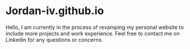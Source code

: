 # Jordan-iv.github.io

Hello, I am currently in the process of revamping my personal website to include more projects and work experience. Feel free to contact me on Linkedin for any questions or concerns.
